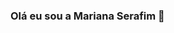### Olá eu sou a Mariana Serafim 👋

<!--
**maribs19/maribs19** is a ✨ _special_ ✨ repository because its `README.md` (this file) appears on your GitHub profile.

Here are some ideas to get you started:

- 🔭 Hoje trabalho com Administração
- 🌱Estudando Relações Internacionais
- 😄 Pronouns: Ela/Dela
